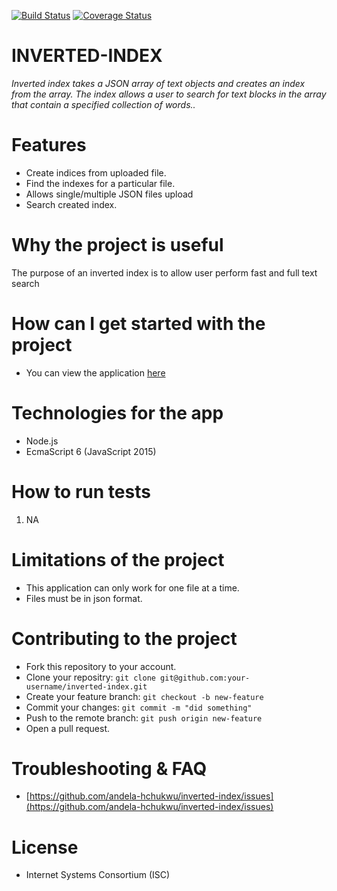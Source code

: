 [![Build Status](https://travis-ci.org/andela-hchukwu/Inverted-Index.svg?branch=Fix%2F13965538%2Frefactor-code)](https://travis-ci.org/andela-hchukwu/Inverted-Index)
[![Coverage Status](https://coveralls.io/repos/github/andela-hchukwu/Inverted-Index/badge.svg?branch=Fix%2F13965538%2Frefactor-code)](https://coveralls.io/github/andela-hchukwu/Inverted-Index?branch=Fix%2F13965538%2Frefactor-code)

# **INVERTED-INDEX**
*Inverted index takes a JSON array of text objects and creates an index from the array. The index allows a user to search for text blocks in the array that contain a specified collection of words..*

# **Features**
* Create indices from uploaded file.
* Find the indexes for a particular file.
* Allows single/multiple JSON files upload
* Search created index.

# **Why the project is useful**
The purpose of an inverted index is to allow user perform fast and full text search

# **How can I get started with the project**
* You can view the application [here](https://indexinverted.herokuapp.com/)

# **Technologies for the app**
* Node.js
* EcmaScript 6 (JavaScript 2015)

# **How to run tests**
1. NA 

# **Limitations of the project**
* This application can only work for one file at a time.
* Files must be in json format.

# **Contributing to the project**
* Fork this repository to your account.
* Clone your repositry: ```git clone git@github.com:your-username/inverted-index.git```
* Create your feature branch: ```git checkout -b new-feature```
* Commit your changes: ```git commit -m "did something"```
* Push to the remote branch: ```git push origin new-feature```
* Open a pull request.

# **Troubleshooting & FAQ**
* [https://github.com/andela-hchukwu/inverted-index/issues](https://github.com/andela-hchukwu/inverted-index/issues)

# **License**
* Internet Systems Consortium (ISC)